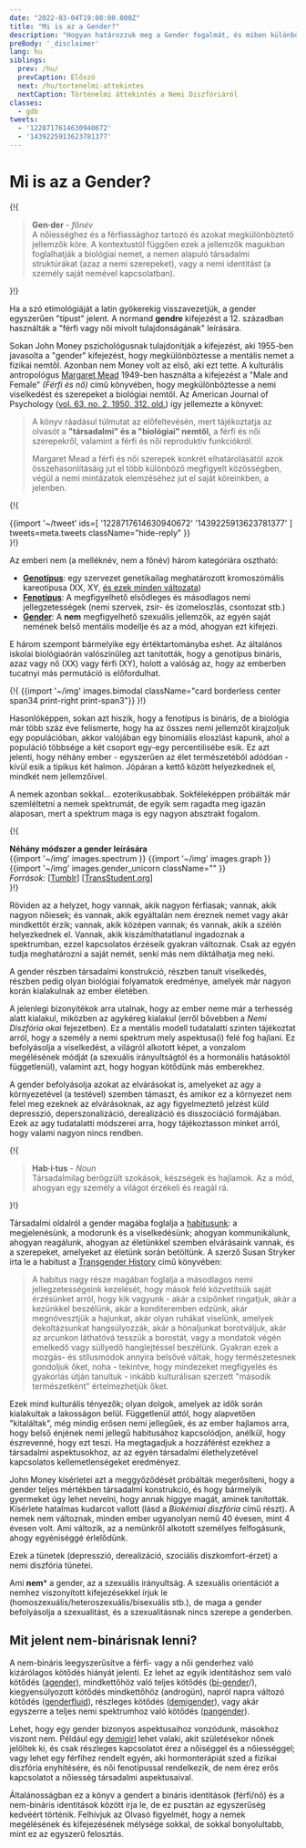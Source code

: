 ```yaml
---
date: "2022-03-04T19:08:00.000Z"
title: "Mi is az a Gender?"
description: "Hogyan határozzuk meg a Gender fogalmát, és miben különbözik a nemtől?"
preBody: '_disclaimer'
lang: hu
siblings:
  prev: /hu/
  prevCaption: Előszó
  next: /hu/tortenelmi-attekintes
  nextCaption: Történelmi áttekintés a Nemi Diszfóriáról
classes:
  - gdb
tweets:
  - '1228717614630940672'
  - '1439225913623781377'
---
```


# Mi is az a Gender?

{!{
<div class="gutter">
  <blockquote>
    <strong>Gen·der</strong> - <em>főnév</em><br>
    A nőiességhez és a férfiassághoz tartozó és azokat megkülönböztető jellemzők köre. A kontextustól függően ezek a jellemzők magukban foglalhatják a biológiai nemet, a nemen alapuló társadalmi struktúrákat (azaz a nemi szerepeket), vagy a nemi identitást (a személy saját nemével kapcsolatban).
  </blockquote>
</div>
}!}

Ha a szó etimológiáját a latin gyökerekig visszavezetjük, a gender egyszerűen "típust" jelent. A normand **gendre** kifejezést a 12. században használták a "férfi vagy női mivolt tulajdonságának" leírására.

Sokan John Money pszichológusnak tulajdonítják a kifejezést, aki 1955-ben javasolta a "gender" kifejezést, hogy megkülönböztesse a mentális nemet a fizikai nemtől. Azonban nem Money volt az első, aki ezt tette. A kulturális antropológus [Margaret Mead](https://en.wikipedia.org/wiki/Margaret_Mead) 1949-ben használta a kifejezést a "Male and Female" _(Férfi és nő)_ című könyvében, hogy megkülönböztesse a nemi viselkedést és szerepeket a biológiai nemtől. Az American Journal of Psychology ([vol. 63, no. 2, 1950, 312. old.](https://www.jstor.org/stable/1418948)) így jellemezte a könyvet:

> A könyv ráadásul túlmutat az előfeltevésén, mert tájékoztatja az olvasót a **"társadalmi" és a "biológiai" nemtől,** a férfi és női szerepekről, valamint a férfi és női reproduktív funkciókról.
>
> Margaret Mead a férfi és női szerepek konkrét elhatárolásától azok összehasonlításáig jut el több különböző megfigyelt közösségben, végül a nemi mintázatok elemzéséhez jut el saját köreinkben, a jelenben.

{!{
<div class="gutter">
  {{import '~/tweet' ids=[
    '1228717614630940672'
    '1439225913623781377'
  ] tweets=meta.tweets className="hide-reply" }}
</div>
}!}

Az emberi nem (a melléknév, nem a főnév) három kategóriára osztható:

- **[Genotípus](https://hu.wikipedia.org/wiki/Genot%C3%ADpus)**: egy szervezet genetikailag meghatározott kromoszómális kareotípusa (XX, XY, [és ezek minden változata](https://twitter.com/sciencevet2/status/1035250518870900737?lang=en))
- **[Fenotípus](https://hu.wikipedia.org/wiki/Fenot%C3%ADpus)**: A megfigyelhető elsődleges és másodlagos nemi jellegzetességek (nemi szervek, zsír- és izomeloszlás, csontozat stb.)
- **[Gender](https://hu.wikipedia.org/wiki/Gender)**: A **nem** megfigyelhető szexuális jellemzők, az egyén saját nemének belső mentális modellje és az a mód, ahogyan ezt kifejezi.

E három szempont bármelyike egy értéktartományba eshet. Az általános iskolai biológiaórán valószínűleg azt tanították, hogy a genotípus bináris, azaz vagy nő (XX) vagy férfi (XY), holott a valóság az, hogy az emberben tucatnyi más permutáció is előfordulhat.

{!{ {{import '~/img' images.bimodal className="card borderless center span34 print-right print-span3"}} }!}

Hasonlóképpen, sokan azt hiszik, hogy a fenotípus is bináris, de a biológia már több száz éve felismerte, hogy ha az összes nemi jellemzőt kirajzoljuk egy populációban, akkor valójában egy binomiális eloszlást kapunk, ahol a populáció többsége a két csoport egy-egy percentilisébe esik. Ez azt jelenti, hogy néhány ember - egyszerűen az élet természetéből adódóan - kívül esik a tipikus két halmon. Jópáran a kettő között helyezkednek el, mindkét nem jellemzőivel.

A nemek azonban sokkal... ezoterikusabbak. Sokféleképpen próbálták már szemléltetni a nemek spektrumát, de egyik sem ragadta meg igazán alaposan, mert a spektrum maga is egy nagyon absztrakt fogalom.

{!{
<div class="">
  <div class="card">
    <div class="card-header"><strong>Néhány módszer a gender leírására</strong></div>
    <div class="card-body flex flex-row">
      {{import '~/img' images.spectrum }}
      {{import '~/img' images.graph }}
      {{import '~/img' images.gender_unicorn className="" }}
    </div>
    <div class="card-body">
      <em>Források:</em>
      [<a href="https://bahamutzero.tumblr.com/post/56838411871/gender-a-visual-guide-when-most-people-think-of">Tumblr</a>]
      [<a href="http://www.transstudent.org/gender">TransStudent.org</a>]
    </div>
  </div>
</div>
}!}

Röviden az a helyzet, hogy vannak, akik nagyon férfiasak; vannak, akik nagyon nőiesek; és vannak, akik egyáltalán nem éreznek nemet vagy akár mindkettőt érzik; vannak, akik középen vannak; és vannak, akik a szélén helyezkednek el. Vannak, akik kiszámíthatatlanul ingadoznak a spektrumban, ezzel kapcsolatos érzéseik gyakran változnak. Csak az egyén tudja meghatározni a saját nemét, senki más nem diktálhatja meg neki.

A gender részben társadalmi konstrukció, részben tanult viselkedés, részben pedig olyan biológiai folyamatok eredménye, amelyek már nagyon korán kialakulnak az ember életében.

A jelenlegi bizonyítékok arra utalnak, hogy az ember neme már a terhesség alatt kialakul, miközben az agykéreg kialakul (erről bővebben a _Nemi Diszfória okai_ fejezetben). Ez a mentális modell tudatalatti szinten tájékoztat arról, hogy a személy a nemi spektrum mely aspektusa(i) felé fog hajlani. Ez befolyásolja a viselkedést, a világról alkotott képet, a vonzalom megélésének módját (a szexuális irányultságtól és a hormonális hatásoktól függetlenül), valamint azt, hogy hogyan kötődünk más emberekhez.

A gender befolyásolja azokat az elvárásokat is, amelyeket az agy a környezetével (a testével) szemben támaszt, és amikor ez a környezet nem felel meg ezeknek az elvárásoknak, az agy figyelmeztető jelzést küld depresszió, deperszonalizáció, derealizáció és disszociáció formájában. Ezek az agy tudatalatti módszerei arra, hogy tájékoztasson minket arról, hogy valami nagyon nincs rendben.

{!{
<div class="gutter"><blockquote>
  <strong>Hab·i·tus</strong> - <em>Noun</em><br>
  Társadalmilag berögzült szokások, készségek és hajlamok. Az a mód, ahogyan egy személy a világot érzékeli és reagál rá.
</blockquote></div>
}!}

Társadalmi oldalról a gender magába foglalja a [habitusunk](https://en.wikipedia.org/wiki/Habitus_(szociológia)): a megjelenésünk, a modorunk és a viselkedésünk; ahogyan kommunikálunk, ahogyan reagálunk, ahogyan az életünkkel szemben elvárásaink vannak, és a szerepeket, amelyeket az életünk során betöltünk. A szerző Susan Stryker írta le a habitust a [Transgender History](https://smile.amazon.com/Transgender-History-second-Todays-Revolution/dp/158005689X) című könyvében:

> A habitus nagy része magában foglalja a másodlagos nemi jellegzetességeink kezelését, hogy mások felé közvetítsük saját érzésünket arról, hogy kik vagyunk - akár a csípőnket ringatjuk, akár a kezünkkel beszélünk, akár a konditeremben edzünk, akár megnövesztjük a hajunkat, akár olyan ruhákat viselünk, amelyek dekoltázsunkat hangsúlyozzák, akár a hónaljunkat borotváljuk, akár az arcunkon láthatóvá tesszük a borostát, vagy a mondatok végén emelkedő vagy süllyedő hanglejtéssel beszélünk. Gyakran ezek a mozgás- és stílusmódok annyira belsővé váltak, hogy természetesnek gondoljuk őket, noha - tekintve, hogy mindezeket megfigyelés és gyakorlás útján tanultuk - inkább kulturálisan szerzett "második természetként" értelmezhetjük őket.

Ezek mind kulturális tényezők; olyan dolgok, amelyek az idők során kialakultak a lakosságon belül. Függetlenül attól, hogy alapvetően "kitaláltak", még mindig erősen nemi jellegűek, és az ember hajlamos arra, hogy belső énjének nemi jellegű habitusához kapcsolódjon, anélkül, hogy észrevenné, hogy ezt teszi. Ha megtagadjuk a hozzáférést ezekhez a társadalmi aspektusokhoz, az az egyén társadalmi élethelyzetével kapcsolatos kellemetlenségeket eredményez.

John Money kísérletei azt a meggyőződését próbálták megerősíteni, hogy a gender teljes mértékben társadalmi konstrukció, és hogy bármelyik gyermeket úgy lehet nevelni, hogy annak higgye magát, aminek tanították. Kísérlete hatalmas kudarcot vallott (lásd a _Biokémiai diszfória_ című részt). A nemek nem változnak, minden ember ugyanolyan nemű 40 évesen, mint 4 évesen volt. Ami változik, az a nemünkről alkotott személyes felfogásunk, ahogy egyéniséggé érlelődünk.

Ezek a tünetek (depresszió, derealizáció, szociális diszkomfort-érzet) a nemi diszfória tünetei.

Ami **nem*** a gender, az a szexuális irányultság. A szexuális orientációt a nemhez viszonyított kifejezésekkel írjuk le (homoszexuális/heteroszexuális/bisexuális stb.), de maga a gender befolyásolja a szexualitást, és a szexualitásnak nincs szerepe a genderben.

## Mit jelent nem-binárisnak lenni?

A nem-bináris leegyszerűsítve a férfi- vagy a női genderhez való kizárólagos kötődés hiányát jelenti. Ez lehet az egyik identitáshoz sem való kötődés ([agender](https://gender.wikia.org/wiki/Agender)), mindkettőhöz való teljes kötődés ([bi-gender](https://gender.wikia.org/wiki/Bigender)/), kiegyensúlyozott kötődés mindkettőhöz (androgün), napról napra változó kötődés ([genderfluid](https://gender.wikia.org/wiki/Genderfluid)), részleges kötődés ([demigender](https://gender.wikia.org/wiki/Demigender)), vagy akár egyszerre a teljes nemi spektrumhoz való kötődés ([pangender](https://gender.wikia.org/wiki/Pangender)).

Lehet, hogy egy gender bizonyos aspektusaihoz vonzódunk, másokhoz viszont nem. Például egy [demigirl](https://gender.wikia.org/wiki/Demigirl) lehet valaki, akit születésekor nőnek jelöltek ki, és csak részleges kapcsolatot érez a nőiséggel és a nőiességgel; vagy lehet egy férfihez rendelt egyén, aki hormonterápiát szed a fizikai diszfória enyhítésére, és női fenotípussal rendelkezik, de nem érez erős kapcsolatot a nőiesség társadalmi aspektusaival.

Általánosságban ez a könyv a gendert a bináris identitások (férfi/nő) és a nem-bináris identitások között írja le, de ez pusztán az egyszerűség kedvéért történik. Felhívjuk az Olvasó figyelmét, hogy a nemek megélésének és kifejezésének mélysége sokkal, de sokkal bonyolultabb, mint ez az egyszerű felosztás.
